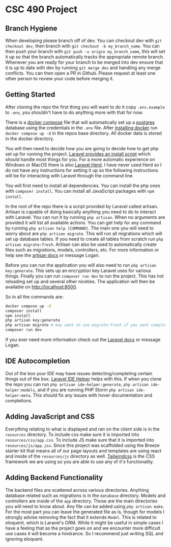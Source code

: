 # CSC 490 Project

## Branch Hygiene

When developing please branch off of dev. You can checkout dev with `git checkout dev`, then branch with `git checkout -b my_branch_name`. You can then push your branch with `git push -u origin my_branch_name`, this will set it up so that the branch automatically tracks the appropriate remote branch. Whenever you are ready for your branch to be merged into dev ensure that it is up to date with dev by running `git merge dev` and handling any merge conflicts. You can then open a PR in Github. Please request at least one other person to review your code before merging it.

## Getting Started

After cloning the repo the first thing you will want to do it copy `.env.example` to `.env`, you shouldn't have to do anything more with that for now.

There is a [docker compose](https://docs.docker.com/compose/) file that will automatically set up a [postgres](https://www.postgresql.org/) database using the credentials in the `.env` file. After [installing docker](https://docs.docker.com/get-started/) run `docker compose up -d` in the repos base directory. All docker data is stored in the docker directory.

You will then need to decide how you are going to decide how to get php set up for running the project. [Laravel provides an install script](https://laravel.com/docs/11.x#installing-php) which should handle most things for you. For a more automatic experience on Windows or MacOS there is also [Laravel Herd](https://herd.laravel.com/). I have never used Herd so I do not have any instructions for setting it up so the following instructions will be for interacting with Laravel through the command line.

You will first need to install all dependencies. You can install the php ones with `composer install`. You can install all JavaScript packages with `npm install`.

In the root of the repo there is a script provided by Laravel called artisan. Artisan is capable of doing basically anything you need to do to interact with Laravel. You can run it by running `php artisan`. When no arguments are provided it will list all available actions. You can get help for any command by running `php artisan help [COMMAND]`. The main one you will need to worry about are `php artisan migrate`. This will run all migrations which will set up database tables. If you need to create all tables from scratch run `php artisan migrate:fresh`. Artisan can also be used to automatically create files such as migrations, models, controllers, etc. For more information or help see the [artisan docs](https://laravel.com/docs/11.x/artisan#main-content) or message Logan.

Before you can run the application you will also need to run `php artisan key:generate`. This sets up an encryption key Laravel uses for various things. Finally you can run `composer run dev` to run the project. This has hot reloading set up and several other niceties. The application will then be available on [http://localhost:8000](http://localhost:8000).

So in all the commands are:

```bash
docker compose up -d
composer install
npm install
php artisan key:generate
php artisan migrate # may want to use migrate:fresh if you want completely fresh tables
composer run dev
```

If you ever need more information check out the [Laravel docs](https://laravel.com/docs/11.x) or message Logan.

## IDE Autocompletion

Out of the box your IDE may have issues detecting/completing certain things out of the box. [Laravel IDE Helper](https://github.com/barryvdh/laravel-ide-helper) helps with this. If when you clone the repo you can run `php artisan ide-helper:generate`, `php artisan ide-helper:models`, and if you are running PHP Storm `php artisan ide-helper:meta`. This should fix any issues with hover documentation and completions.

## Adding JavaScript and CSS

Everything relating to what is displayed and ran on the client side is in the `resources` directory. To include css make sure it is imported into `resources/css/app.css`. To include JS make sure that it is imported into `resources/js/app.jsx`. Since this project was scaffolded using the Breeze starter kit that means all of our page layouts and templates are using react and inside of the `resources/js` directory as well. [Tailwindcss](https://tailwindcss.com/) is the CSS framework we are using so you are able to use any of it's functionality.

## Adding Backend Functionality

The backend files are scattered across various directories. Anything database related such as migrations is in the `database` directory. Models and controllers are inside of the `app` directory. Those are the main directories you will need to know about. Any file can be added using `php artisan make`. For the most part you can leave the generated file as is, though for models I strongly advise removing the fact that it extends `Model`. This is related to eloquent, which is Laravel's ORM. While it might be useful in simple cases I have a feeling that as the project goes on and we encounter more difficult use cases it will become a hindrance. So I recommend just writing SQL and ignoring eloquent.
